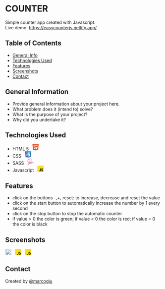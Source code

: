 # COUNTER

Simple counter app created with Javascript. <br>
Live demo: https://easycounterjs.netlify.app/

## Table of Contents

- [General Info](#general-information)
- [Technologies Used](#technologies-used)
- [Features](#features)
- [Screenshots](#screenshots)
- [Contact](#contact)

## General Information

- Provide general information about your project here.
- What problem does it (intend to) solve?
- What is the purpose of your project?
- Why did you undertake it?
<!-- You don't have to answer all the questions - just the ones relevant to your project. -->

## Technologies Used

- HTML 5 &nbsp; <img src="assets/img/html-icon.png" width=20px height=20px>
- CSS  &nbsp; <img src="assets/img/css-icon.png" width=20px height=20px>
- SASS  &nbsp; <img src="assets/img/sass-icon.png" width=20px height=20px>
- Javascript  &nbsp; <img src="assets/img/javascript-icon.png" width=20px height=20px>

## Features

- click on the buttons -,+, reset: to increase, decrease and reset the value
- click on the start button to automatically increase the number by 1 every second
- click on the stop button to stop the automatic counter
- if value > 0 the color is green; if value < 0 the color is red; if value = 0 the color is black

## Screenshots
<img src="assets/img/meta-img.png" width=20px height=20px> &nbsp; <img src="assets/img/javascript-icon.png" width=20px height=20px> &nbsp; <img src="assets/img/javascript-icon.png" width=20px height=20px>


<!-- If you have screenshots you'd like to share, include them here. -->

## Contact

Created by [@marcogiu](https://marcogiu.github.io/myWebsite/) 


